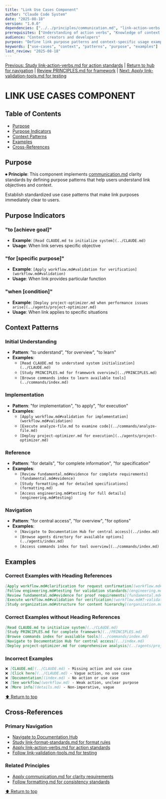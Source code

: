 ```yaml
---
title: "Link Use Cases Component"
author: "Claude Code System"
date: "2025-08-18"
version: "1.0.0"
dependencies: ["../../principles/communication.md", "link-action-verbs.md"]
prerequisites: ["Understanding of action verbs", "Knowledge of context patterns"]
audience: "Content creators and developers"
purpose: "Define link purpose patterns and context-specific usage examples"
keywords: ["use-cases", "context", "patterns", "purpose", "examples"]
last_review: "2025-08-18"
---
```


[Previous: Study link-action-verbs.md for action standards](link-action-verbs.md) | [Return to hub for navigation](../../index.md) | [Review PRINCIPLES.md for framework](../../PRINCIPLES.md) | [Next: Apply link-validation-tools.md for testing](link-validation-tools.md)

# LINK USE CASES COMPONENT

## Table of Contents
- [Purpose](#purpose)
- [Purpose Indicators](#purpose-indicators)
- [Context Patterns](#context-patterns)
- [Examples](#examples)
- [Cross-References](#cross-references)

## Purpose

⏺ **Principle**: This component implements [communication.md](../../principles/communication.md) clarity standards by defining purpose patterns that help users understand link objectives and context.

Establish standardized use case patterns that make link purposes immediately clear to users.

## Purpose Indicators

### "to [achieve goal]"
- **Example**: `[Read CLAUDE.md to initialize system](../CLAUDE.md)`
- **Usage**: When link serves specific objective

### "for [specific purpose]"
- **Example**: `[Apply workflow.md#validation for verification](workflow.md#validation)`
- **Usage**: When link provides particular function

### "when [condition]"
- **Example**: `[Deploy project-optimizer.md when performance issues arise](../agents/project-optimizer.md)`
- **Usage**: When link applies to specific situations

## Context Patterns

### Initial Understanding
- **Pattern**: "to understand", "for overview", "to learn"
- **Examples**:
  - `[Read CLAUDE.md to understand system initialization](../CLAUDE.md)`
  - `[Study PRINCIPLES.md for framework overview](../PRINCIPLES.md)`
  - `[Browse commands index to learn available tools](../commands/index.md)`

### Implementation
- **Pattern**: "for implementation", "to apply", "for execution"
- **Examples**:
  - `[Apply workflow.md#validation for implementation](workflow.md#validation)`
  - `[Execute analyze-file.md to examine code](../commands/analyze-file.md)`
  - `[Deploy project-optimizer.md for execution](../agents/project-optimizer.md)`

### Reference
- **Pattern**: "for details", "for complete information", "for specification"
- **Examples**:
  - `[Review fundamental.md#evidence for complete requirements](fundamental.md#evidence)`
  - `[Study formatting.md for detailed specifications](formatting.md)`
  - `[Access engineering.md#testing for full details](engineering.md#testing)`

### Navigation
- **Pattern**: "for central access", "for overview", "for options"
- **Examples**:
  - `[Navigate to Documentation Hub for central access](../index.md)`
  - `[Browse agents directory for available options](../agents/index.md)`
  - `[Access commands index for tool overview](../commands/index.md)`

## Examples

### Correct Examples with Heading References
```markdown
[Apply workflow.md#clarification for request confirmation](workflow.md#1-clarification)
[Follow engineering.md#testing for validation standards](engineering.md#testing)
[Review fundamental.md#evidence for proof requirements](fundamental.md#evidence)
[Execute workflow.md#validation for verification](workflow.md#7-validation)
[Study organization.md#structure for content hierarchy](organization.md#structure)
```

### Correct Examples without Heading References
```markdown
[Read CLAUDE.md to initialize system](../CLAUDE.md)
[Study PRINCIPLES.md for complete framework](../PRINCIPLES.md)
[Browse commands index for available tools](../commands/index.md)
[Navigate to Documentation Hub for central access](../index.md)
[Deploy project-optimizer.md for comprehensive analysis](../agents/project-optimizer.md)
```

### Incorrect Examples
```markdown
❌ [CLAUDE.md](../CLAUDE.md) - Missing action and use case
❌ [Click here](../CLAUDE.md) - Vague action, no use case
❌ [Documentation](index.md) - No action or use case
❌ [See workflow](workflow.md) - Weak action, unclear purpose
❌ [More info](details.md) - Non-imperative, vague
```

[⬆ Return to top](#link-use-cases-component)

## Cross-References

### Primary Navigation
- [Navigate to Documentation Hub](../../index.md)
- [Study link-format-standards.md for format rules](link-format-standards.md)
- [Apply link-action-verbs.md for action standards](link-action-verbs.md)
- [Follow link-validation-tools.md for testing](link-validation-tools.md)

### Related Principles
- [Apply communication.md for clarity requirements](../../principles/communication.md)
- [Follow formatting.md for consistency standards](../../principles/formatting.md)

[⬆ Return to top](#link-use-cases-component)